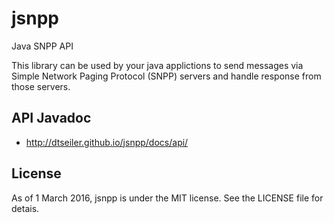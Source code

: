 # jsnpp
Java SNPP API

This library can be used by your java applictions to send messages via Simple Network Paging Protocol (SNPP) servers and handle response from those servers.
## API Javadoc
* http://dtseiler.github.io/jsnpp/docs/api/

## License
As of 1 March 2016, jsnpp is under the MIT license. See the LICENSE file for detais.
